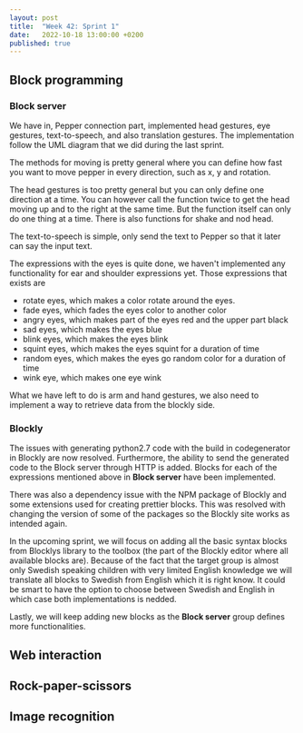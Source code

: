 ```yaml
---
layout: post
title:  "Week 42: Sprint 1"
date:   2022-10-18 13:00:00 +0200
published: true
---
```



## Block programming
### Block server
We have in, Pepper connection part, implemented head gestures, eye gestures, text-to-speech, and also translation gestures. The implementation follow the UML diagram that we did during the last sprint. 

The methods for moving is pretty general where you can define how fast you want to move pepper in every direction, such as x, y and rotation. 

The head gestures is too pretty general but you can only define one direction at a time. You can however call the function twice to get the head moving up and to the right at the same time. But the function itself can only do one thing at a time. There is also functions for shake and nod head.

The text-to-speech is simple, only send the text to Pepper so that it later can say the input text.

The expressions with the eyes is quite done, we haven't implemented any functionality for ear and shoulder expressions yet. Those expressions that exists are 
- rotate eyes, which makes a color rotate around the eyes.
- fade eyes, which fades the eyes color to another color
- angry eyes, which makes part of the eyes red and the upper part black
- sad eyes, which makes the eyes blue
- blink eyes, which makes the eyes blink
- squint eyes, which makes the eyes squint for a duration of time
- random eyes, which makes the eyes go random color for a duration of time
- wink eye, which makes one eye wink

What we have left to do is arm and hand gestures, we also need to implement a way to retrieve data from the blockly side.

### Blockly
The issues with generating python2.7 code with the build in codegenerator in Blockly are now resolved. Furthermore, the ability to send the generated code to the Block server through HTTP is added. Blocks for each of the expressions mentioned above in **Block server** have been implemented. 

There was also a dependency issue with the NPM package of Blockly and some extensions used for creating prettier blocks. This was resolved with changing the version of some of the packages so the Blockly site works as intended again. 

In the upcoming sprint, we will focus on adding all the basic syntax blocks from Blocklys library to the toolbox (the part of the Blockly editor where all available blocks are). Because of the fact that the target group is almost only Swedish speaking children with very limited English knowledge we will translate all blocks to Swedish from English which it is right know. It could be smart to have the option to choose between Swedish and English in which case both implementations is nedded.

Lastly, we will keep adding new blocks as the **Block server** group defines more functionalities.

## Web interaction

## Rock-paper-scissors


## Image recognition
